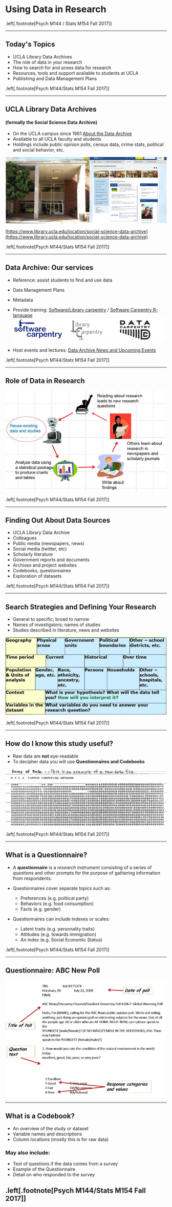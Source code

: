 <br><br><br><br><br><br><br><br>

# Using Data in Research  



.left[.footnote[Psych M144 / Stats M154   Fall 2017]]


---


## Today's Topics    

* UCLA Library Data Archives
* The role of data in your research
* How to search for and acess data for research
* Resources, tools and support available to students at UCLA
* Publishing and Data Management Plans

.left[.footnote[Psych M144/Stats M154 Fall 2017]]

---

## UCLA Library Data Archives   
#### (formally the Social Science Data Archive)
* On the UCLA campus since 1961 [About the Data Archive](https://www.library.ucla.edu/social-science-data-archive/about-data-archive)
* Available to all UCLA faculty and students
* Holdings include public opinion polls, census data, crime stats, political and social behavior, etc.  

![illustration: Rolfe Hall](./images/dataArchive.jpg "Data Archive Library Website")

[https://www.library.ucla.edu/location/social-science-data-archive](https://www.library.ucla.edu/location/social-science-data-archive)

.left[.footnote[Psych M144/Stats M154 Fall 2017]]

---
## Data Archive: Our services
* Reference: assist students to find and use data
* Data Management Plans
* Metadata
* Provide training: [Software/Library carpentry](https://software-carpentry.org/) / [Software Carpentry R-language](https://www.library.ucla.edu/events/software-carpentry-workshop-r-version)   
![illustration: Carpentry-logos](./images/carpentrys-logo.jpg "carpentry-logos")

* Host events and lectures: [Data Archive News and Upcoming Events](https://www.library.ucla.edu/location/social-science-data-archive)


.left[.footnote[Psych M144/Stats M154 Fall 2017]]

---

## Role of Data in Research

![illustration: role of data in resaerch](./images/roleOfData.jpg "role of data in research")

.left[.footnote[Psych M144/Stats M154 Fall 2017]]

---

## Finding Out About Data Sources

* UCLA Library Data Archive
* Colleagues
* Public media (newspapers, news)
* Social media (twitter, etc)
* Scholarly literature
* Government reports and documents
* Archives and project websites
* Codebooks, questionnaires
* Exploration of datasets

.left[.footnote[Psych M144/Stats M154 Fall 2017]]

---

## Search Strategies and Defining Your Research

* General to specific; broad to narrow
* Names of investigators; names of studies
* Studies described in literature, news and websites  

![illustration: define your research](./images/DefineResearch.jpg "defining your research")


.left[.footnote[Psych M144/Stats M154 Fall 2017]]

---


## How do I know this study useful?

* Raw data are __not__ eye-readable
* To decipher data you will use __Questionnaires and Codebooks__

![illustration: codebook #1](./images/rawData.jpg "Raw Data sample")  


.left[.footnote[Psych M144/Stats M154 Fall 2017]]

---

## What is a Questionnaire?

* A __questionnaire__ is a _research instrument_ consisting of a series of _questions_ and other prompts for the purpose of gathering information from respondents.  

* Questionnaires cover separate topics such as:
	* Preferences (e.g. political party)
    * Behaviors (e.g. food consumption)
    * Facts (e.g. gender)

* Questionnaires can include indexes or scales:
	* Latent traits (e.g. personality traits)
    * Attitudes (e.g. towards immigration)
    * An index (e.g. Social Economic Status)


.left[.footnote[Psych M144/Stats M154 Fall 2017]]

---

## Questionnaire: ABC New Poll
![illustration: Questionnaire ABC New Poll](./images/codebook01.jpg "Questionnaire ABC New Poll")  

---
## What is a Codebook?

* An overview of the study or dataset
* Variable names and descriptions
* Column locations (mostly this is for raw data)

### May also include:
* Test of questions if the data comes from a survey
* Example of the Questionnaire
* Detail on who responded to the survey

.left[.footnote[Psych M144/Stats M154 Fall 2017]]
---


## Codebook: General Social Survey
![illustration: codebook #2](./images/codebook02.jpg "CodebookExample")  

---

## Codebook and Raw Data
.center[![illustration: Codebook and Raw Data](./images/rawdataCodebook.jpg "Codebook and Raw Data")]

---

## ICPSR Data Site  
#### Inter-university Consortium for Political and Social Research [http://www.icpsr.umich.edu](http://www.icpsr.umich.edu)  
![illustration: ICPSR](./images/icpsr01.jpg "ICPSR")  


---
## ICPSR: Find Data
[http://www.icpsr.umich.edu/icpsrweb/ICPSR](http://www.icpsr.umich.edu/icpsrweb/ICPSR)  
![illustration: ICPSR Find Data](./images/icpsr02.jpg "ICPSR Find Data")  

.left[.footnote[Psych M144/Stats M154 Fall 2017]]
---

## ICPSR: Register to Access Data

![illustration: ICPSR Register](./images/icpsr03.jpg "ICPSR Register")

.left[.footnote[Psych M144/Stats M154 Fall 2017]]

---

## ICPSR: Search by Topics

.center[![illustration: ICPSR Search by Topics](./images/icpsr04.jpg "ICPSR Search by Topics")]

.left[.footnote[Psych M144/Stats M154 Fall 2017]]


---

## ICPSR: Search for and Compare Variables

.center[![illustration: ICPSR Search for and Compare Variables](./images/icpsr05.jpg "ICPSR Search for and Compare Variables")]

.left[.footnote[Psych M144/Stats M154 Fall 2017]]


---

## ICPSR: Compare Variables

.center[![illustration: ICPSR Compare Variables](./images/icpsr06.jpg "ICPSR Compare Variables")]

.left[.footnote[Psych M144/Stats M154 Fall 2017]]

---

## ICPSR: Study Page and Data

.center[![illustration: ICPSR Study Page and Data#1](./images/icpsr07.jpg "ICPSR Study Page and Data")]

.left[.footnote[Psych M144/Stats M154 Fall 2017]]

---

## ICPSR: Reading About Data

![illustration: ICPSR Reading About Data](./images/icpsr08.jpg "ICPSR Reading About Data")

.left[.footnote[Psych M144/Stats M154 Fall 2017]]


---

## ICPSR: Publications linked to Data

![illustration: ICPSR Publications linked to Data](./images/icpsr09.jpg "ICPSR Publications linked to Data")

.left[.footnote[Psych M144/Stats M154 Fall 2017]]

---

## ICPSR: Publications Linked to Data

![illustration: ICPSR Publications Linked to Data](./images/icpsr10.jpg "ICPSR Publications linked to Data")

.left[.footnote[Psych M144/Stats M154 Fall 2017]]


---

## Data Sources

* ICPSR: [http://www.icpsr.umich.edu/icpsrweb/ICPSR/](http://www.icpsr.umich.edu/icpsrweb/ICPSR/)
* UCLA Library Data Archive Catalog: [https://dataverse.harvard.edu/dataverse/ssda_ucla](https://dataverse.harvard.edu/dataverse/ssda_ucla)
* Government Sites, Census Data:   [https://www.census.gov/](https://www.census.gov/)
* IPUMS (Integrated Public Use Microdata Series): [https://www.ipums.org/](https://www.ipums.org/)
* Public Policy Institute of CA: [www.ppic.org](www.ppic.org)
* NBER (National Bureau of Economic Research): [http://www.nber.org/data/](http://www.nber.org/data/)
* CDC/NCHS (Centers for Disease Control and Prevention/National Center for Health Statistics): [https://www.cdc.gov/nchs/surveys.htm](https://www.cdc.gov/nchs/surveys.htm)
* Pew Research Center: [http://www.pewresearch.org/](http://www.pewresearch.org/)
* Data.gov: [https://www.data.gov/](https://www.data.gov/)

.left[.footnote[Psych M144/Stats M154 Fall 2017]]


---

# Data Management Plans

* What is a Data Management Plans
* Why do I need this?
* What tools are available to help?


.left[.footnote[Psych M144/Stats M154 Fall 2017]]

---

## What is a Data Management Plan?

A data management plan is a document that describes what you will do with your data _during_ your research and _after_ you complete your research.


## Why do you need this?

* Funding Agencies
* Publishing  [https://dataden.library.ucla.edu/jspui/](https://dataden.library.ucla.edu/jspui/)  ORCID:[https://orcid.org/](https://orcid.org/)
* Sharing and Archiving Data
* Regardless of the requirements, good data management is an essential skill for researchers.

## Getting help
* Data Archive
* ICPSR

.left[.footnote[Psych M144/Stats M154 Fall 2017]]

---

## Questions?  

![illustration: Questions](./images/questions.jpg "Questions?")

.left[.footnote[Psych M144/Stats M154 Fall 2017]]

---

## Problems ?

## The Data Archive is here to help
1120-H Rolfe<br/>
ucla-data-archive@googlegroups.com<br/>
310-825-0716<br/><br/>
Tim Dennis, Director of the Data Archive<br/>
Jamie Jamison, Archive Staff<br/>


.left[.footnote[Psych M144/Stats M154 Fall 2017]]
